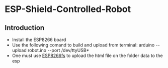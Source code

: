 # ESP-Shield-Controlled-Robot


## Introduction

* Install the ESP8266 board
* Use the following comand to build and upload from terminal: arduino --upload robot.ino --port /dev/ttyUSB*
* One must use [ESP8266fs](https://github.com/esp8266/arduino-esp8266fs-plugin) to upload the html file on the folder data to the esp
